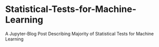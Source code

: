 # Statistical-Tests-for-Machine-Learning
A Jupyter-Blog Post Describing Majority of Statistical Tests for Machine Learning
